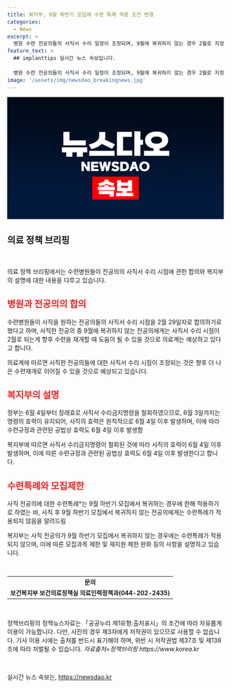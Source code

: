 ```yaml
---
title: 복지부, 9월 하반기 모집에 수련 특례 적용 조건 변경
categories:
  - News
excerpt: >
  병원 수련 전공의들의 사직서 수리 일정이 조정되며, 9월에 복귀하지 않는 경우 2월로 지정될 예정이다. 복지부는 사직서 수리금지명령을 6월 4일부터 철회하고, 수련특례는 9월 하반기 복귀하는 경우에만 적용된다고 밝혀졌다. 수련 관련 규정과 공법상 효력은 6월 4일부터 적용된다. 자세한 내용은 보건복지부로 문의 바랍니다. (출처: 정책브리핑 www.korea.kr)
feature_text: >
  ## implanttips 실시간 뉴스 속보입니다.

  병원 수련 전공의들의 사직서 수리 일정이 조정되며, 9월에 복귀하지 않는 경우 2월로 지정될 예정이다. 복지부는 사직서 수리금지명령을 6월 4일부터 철회하고, 수련특례는 9월 하반기 복귀하는 경우에만 적용된다고 밝혀졌다. 수련 관련 규정과 공법상 효력은 6월 4일부터 적용된다. 자세한 내용은 보건복지부로 문의 바랍니다. (출처: 정책브리핑 www.korea.kr)
image: '/assets/img/newsdao_breakingnews.jpg'
---
```


<p><img src="/assets/img/newsdao_breakingnews.jpg" alt="implanttips 속보" /></p>

<h2 data-ke-size="size26">의료 정책 브리핑</h2>

<p data-ke-size="size16">&nbsp;</p>

<p>의료 정책 브리핑에서는 수련병원들이 전공의의 사직서 수리 시점에 관한 합의와 복지부의 설명에 대한 내용을 다루고 있습니다.</p>

<h2><span style="color: #ee2323;">병원과 전공의의 합의</span></h2>

<p data-ke-size="size16">수련병원들이 사직을 원하는 전공의들의 사직서 수리 시점을 2월 29일자로 합의하기로 했다고 하며, 사직한 전공의 중 9월에 복귀하지 않는 전공의에게는 사직서 수리 시점이 2월로 되는게 향후 수련을 재개할 때 도움이 될 수 있을 것으로 의료계는 예상하고 있다고 합니다.</p>

<p>의료계에 따르면 사직한 전공의들에 대한 사직서 수리 시점이 조정되는 것은 향후 더 나은 수련재개로 이어질 수 있을 것으로 예상되고 있습니다.</p>

<h2><span style="color: #ee2323;">복지부의 설명</span></h2>

<p data-ke-size="size16">정부는 6월 4일부터 장래효로 사직서 수리금지명령을 철회하였으므로, 6월 3일까지는 명령의 효력이 유지되어, 사직의 효력은 원칙적으로 6월 4일 이후 발생하며, 이에 따라 수련규정과 관련된 공법상 효력도 6월 4일 이후 발생함</p>

<p>복지부에 따르면 사직서 수리금지명령이 철회된 것에 따라 사직의 효력이 6월 4일 이후 발생하며, 이에 따른 수련규정과 관련된 공법상 효력도 6월 4일 이후 발생한다고 합니다.</p>

<h2><span style="color: #ee2323;">수련특례와 모집제한</span></h2>

<p data-ke-size="size16">사직 전공의에 대한 수련특례*는 9월 하반기 모집에서 복귀하는 경우에 한해 적용하기로 하였는 바, 사직 후 9월 하반기 모집에서 복귀하지 않는 전공의에게는 수련특례가 적용되지 않음을 알려드림</p>

<p>복지부는 사직 전공의가 9월 하반기 모집에서 복귀하지 않는 경우에는 수련특례가 적용되지 않으며, 이에 따른 모집과목 제한 및 재지원 제한 완화 등의 사항을 설명하고 있습니다.</p>

<p data-ke-size="size16">&nbsp;</p>

<table>
<tbody>
<tr>
<td style="text-align: center; height: 17px;"><b>문의</b></td>
</tr>
<tr>
<td style="text-align: center; height: 17px;"><b>보건복지부 보건의료정책실 의료인력정책과(044-202-2435)</b></td>
</tr>
</tbody>
</table>

<p data-ke-size="size16">&nbsp;</p>

<p>정책브리핑의 정책뉴스자료는 「공공누리 제1유형:출처표시」의 조건에 따라 자유롭게 이용이 가능합니다. 다만, 사진의 경우 제3자에게 저작권이 있으므로 사용할 수 없습니다. 기사 이용 시에는 출처를 반드시 표기해야 하며, 위반 시 저작권법 제37조 및 제138조에 따라 처벌될 수 있습니다. <i>자료출처=정책브리핑 https://www.korea.kr</i></p>

<p data-ke-size="size16">&nbsp;</p>
실시간 뉴스 속보는, <a href="https://newsdao.kr" rel="dofollow">https://newsdao.kr</a>


